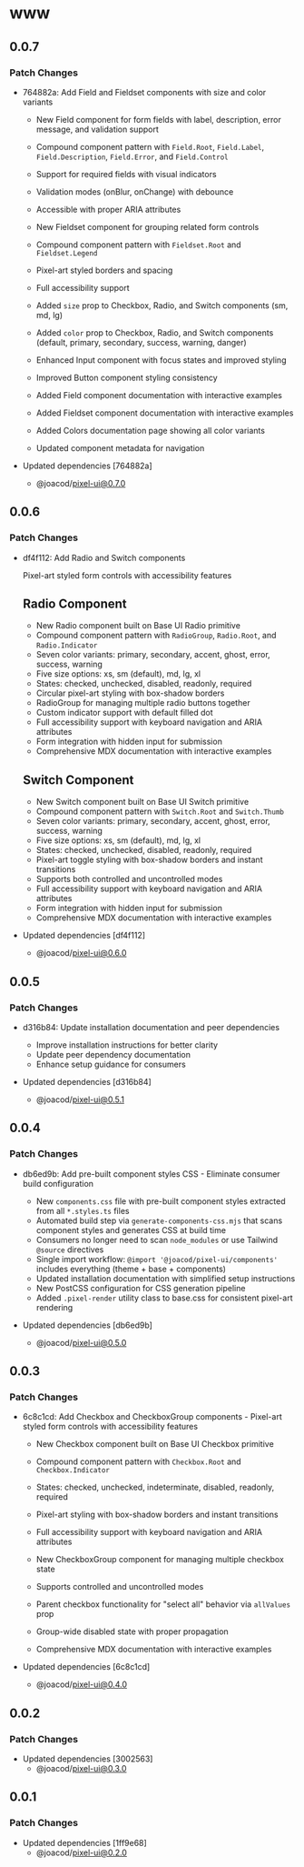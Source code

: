 # www

## 0.0.7

### Patch Changes

- 764882a: Add Field and Fieldset components with size and color variants

  - New Field component for form fields with label, description, error message, and validation support
  - Compound component pattern with `Field.Root`, `Field.Label`, `Field.Description`, `Field.Error`, and `Field.Control`
  - Support for required fields with visual indicators
  - Validation modes (onBlur, onChange) with debounce
  - Accessible with proper ARIA attributes

  - New Fieldset component for grouping related form controls
  - Compound component pattern with `Fieldset.Root` and `Fieldset.Legend`
  - Pixel-art styled borders and spacing
  - Full accessibility support

  - Added `size` prop to Checkbox, Radio, and Switch components (sm, md, lg)
  - Added `color` prop to Checkbox, Radio, and Switch components (default, primary, secondary, success, warning, danger)
  - Enhanced Input component with focus states and improved styling
  - Improved Button component styling consistency

  - Added Field component documentation with interactive examples
  - Added Fieldset component documentation with interactive examples
  - Added Colors documentation page showing all color variants
  - Updated component metadata for navigation

- Updated dependencies [764882a]
  - @joacod/pixel-ui@0.7.0

## 0.0.6

### Patch Changes

- df4f112: Add Radio and Switch components

  Pixel-art styled form controls with accessibility features

  ## Radio Component

  - New Radio component built on Base UI Radio primitive
  - Compound component pattern with `RadioGroup`, `Radio.Root`, and `Radio.Indicator`
  - Seven color variants: primary, secondary, accent, ghost, error, success, warning
  - Five size options: xs, sm (default), md, lg, xl
  - States: checked, unchecked, disabled, readonly, required
  - Circular pixel-art styling with box-shadow borders
  - RadioGroup for managing multiple radio buttons together
  - Custom indicator support with default filled dot
  - Full accessibility support with keyboard navigation and ARIA attributes
  - Form integration with hidden input for submission
  - Comprehensive MDX documentation with interactive examples

  ## Switch Component

  - New Switch component built on Base UI Switch primitive
  - Compound component pattern with `Switch.Root` and `Switch.Thumb`
  - Seven color variants: primary, secondary, accent, ghost, error, success, warning
  - Five size options: xs, sm (default), md, lg, xl
  - States: checked, unchecked, disabled, readonly, required
  - Pixel-art toggle styling with box-shadow borders and instant transitions
  - Supports both controlled and uncontrolled modes
  - Full accessibility support with keyboard navigation and ARIA attributes
  - Form integration with hidden input for submission
  - Comprehensive MDX documentation with interactive examples

- Updated dependencies [df4f112]
  - @joacod/pixel-ui@0.6.0

## 0.0.5

### Patch Changes

- d316b84: Update installation documentation and peer dependencies

  - Improve installation instructions for better clarity
  - Update peer dependency documentation
  - Enhance setup guidance for consumers

- Updated dependencies [d316b84]
  - @joacod/pixel-ui@0.5.1

## 0.0.4

### Patch Changes

- db6ed9b: Add pre-built component styles CSS - Eliminate consumer build configuration

  - New `components.css` file with pre-built component styles extracted from all `*.styles.ts` files
  - Automated build step via `generate-components-css.mjs` that scans component styles and generates CSS at build time
  - Consumers no longer need to scan `node_modules` or use Tailwind `@source` directives
  - Single import workflow: `@import '@joacod/pixel-ui/components'` includes everything (theme + base + components)
  - Updated installation documentation with simplified setup instructions
  - New PostCSS configuration for CSS generation pipeline
  - Added `.pixel-render` utility class to base.css for consistent pixel-art rendering

- Updated dependencies [db6ed9b]
  - @joacod/pixel-ui@0.5.0

## 0.0.3

### Patch Changes

- 6c8c1cd: Add Checkbox and CheckboxGroup components - Pixel-art styled form controls with accessibility features

  - New Checkbox component built on Base UI Checkbox primitive
  - Compound component pattern with `Checkbox.Root` and `Checkbox.Indicator`
  - States: checked, unchecked, indeterminate, disabled, readonly, required
  - Pixel-art styling with box-shadow borders and instant transitions
  - Full accessibility support with keyboard navigation and ARIA attributes

  - New CheckboxGroup component for managing multiple checkbox state
  - Supports controlled and uncontrolled modes
  - Parent checkbox functionality for "select all" behavior via `allValues` prop
  - Group-wide disabled state with proper propagation
  - Comprehensive MDX documentation with interactive examples

- Updated dependencies [6c8c1cd]
  - @joacod/pixel-ui@0.4.0

## 0.0.2

### Patch Changes

- Updated dependencies [3002563]
  - @joacod/pixel-ui@0.3.0

## 0.0.1

### Patch Changes

- Updated dependencies [1ff9e68]
  - @joacod/pixel-ui@0.2.0
